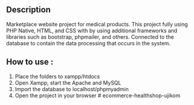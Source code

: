 ## Description
Marketplace website project for medical products. This project fully using PHP Native, HTML, and CSS with by using additional frameworks and libraries such as bootstrap, phpmailer, and others. Connected to the database to contain the data processing that occurs in the system.

## How to use :
1. Place the folders to xampp/htdocs
2. Open Xampp, start the Apache and MySQL 
3. Import the database to localhost/phpmyadmin
4. Open the project in your browser
#   e c o m m e r c e - h e a l t h s h o p - u j i k o m  
 